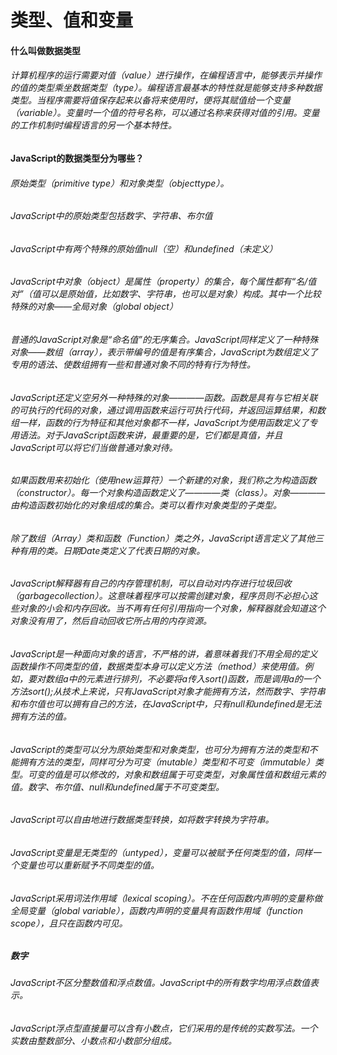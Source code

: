 # 类型、值和变量
#### 什么叫做数据类型
###### 计算机程序的运行需要对值（value）进行操作，在编程语言中，能够表示并操作的值的类型乘坐数据类型（type）。编程语言最基本的特性就是能够支持多种数据类型。当程序需要将值保存起来以备将来使用时，便将其赋值给一个变量（variable）。变量时一个值的符号名称，可以通过名称来获得对值的引用。变量的工作机制时编程语言的另一个基本特性。

#### JavaScript的数据类型分为哪些？
###### 原始类型（primitive type）和对象类型（objecttype）。
###### JavaScript中的原始类型包括数字、字符串、布尔值
###### JavaScript中有两个特殊的原始值null（空）和undefined（未定义）
###### JavaScript中对象（object）是属性（property）的集合，每个属性都有“名/值对”（值可以是原始值，比如数字、字符串，也可以是对象）构成。其中一个比较特殊的对象——全局对象（global object）
###### 普通的JavaScript对象是“命名值”的无序集合。JavaScript同样定义了一种特殊对象——数组（array），表示带编号的值是有序集合，JavaScript为数组定义了专用的语法、使数组拥有一些和普通对象不同的特有行为特性。
###### JavaScript还定义空另外一种特殊的对象————函数。函数是具有与它相关联的可执行的代码的对象，通过调用函数来运行可执行代码，并返回运算结果，和数组一样，函数的行为特征和其他对象都不一样，JavaScript为使用函数定义了专用语法。对于JavaScript函数来讲，最重要的是，它们都是真值，并且JavaScript可以将它们当做普通对象对待。
###### 如果函数用来初始化（使用new运算符）一个新建的对象，我们称之为构造函数（constructor）。每一个对象构造函数定义了————类（class）。对象————由构造函数初始化的对象组成的集合。类可以看作对象类型的子类型。
###### 除了数组（Array）类和函数（Function）类之外，JavaScript语言定义了其他三种有用的类。日期Date类定义了代表日期的对象。
###### JavaScript解释器有自己的内存管理机制，可以自动对内存进行垃圾回收（garbagecollection）。这意味着程序可以按需创建对象，程序员则不必担心这些对象的小会和内存回收。当不再有任何引用指向一个对象，解释器就会知道这个对象没有用了，然后自动回收它所占用的内存资源。
###### JavaScript是一种面向对象的语言，不严格的讲，着意味着我们不用全局的定义函数操作不同类型的值，数据类型本身可以定义方法（method）来使用值。例如，要对数组a中的元素进行排列，不必要将a传入sort()函数，而是调用a的一个方法sort();从技术上来说，只有JavaScript对象才能拥有方法，然而数字、字符串和布尔值也可以拥有自己的方法，在JavaScript中，只有null和undefined是无法拥有方法的值。
###### JavaScript的类型可以分为原始类型和对象类型，也可分为拥有方法的类型和不能拥有方法的类型，同样可分为可变（mutable）类型和不可变（immutable）类型。可变的值是可以修改的，对象和数组属于可变类型，对象属性值和数组元素的值。数字、布尔值、null和undefined属于不可变类型。
###### JavaScript可以自由地进行数据类型转换，如将数字转换为字符串。
###### JavaScript变量是无类型的（untyped），变量可以被赋予任何类型的值，同样一个变量也可以重新赋予不同类型的值。
###### JavaScript采用词法作用域（lexical scoping）。不在任何函数内声明的变量称做全局变量（global variable），函数内声明的变量具有函数作用域（function scope），且只在函数内可见。

##### 数字
###### JavaScript不区分整数值和浮点数值。JavaScript中的所有数字均用浮点数值表示。
###### JavaScript浮点型直接量可以含有小数点，它们采用的是传统的实数写法。一个实数由整数部分、小数点和小数部分组成。
###### 